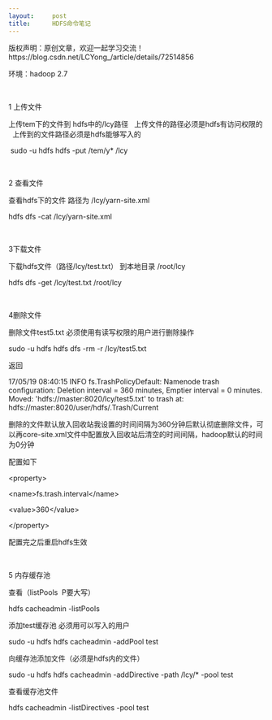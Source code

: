 ```yaml
---
layout:     post
title:      HDFS命令笔记
---
```

<div id="article_content" class="article_content clearfix csdn-tracking-statistics" data-pid="blog" data-mod="popu_307" data-dsm="post">
								<div class="article-copyright">
					版权声明：原创文章，欢迎一起学习交流！					https://blog.csdn.net/LCYong_/article/details/72514856				</div>
								            <link rel="stylesheet" href="https://csdnimg.cn/release/phoenix/template/css/ck_htmledit_views-f76675cdea.css">
						<div class="htmledit_views" id="content_views">
                
<p>环境：hadoop 2.7</p>
<p><br></p>
<p>1 上传文件</p>
<p>上传tem下的文件到 hdfs中的/lcy路径   上传文件的路径必须是hdfs有访问权限的   上传到的文件路径必须是hdfs能够写入的</p>
<p> sudo -u hdfs hdfs -put /tem/y* /lcy</p>
<p><br></p>
<p>2 查看文件</p>
<p>查看hdfs下的文件 路径为 /lcy/yarn-site.xml</p>
<p>hdfs dfs -cat /lcy/yarn-site.xml</p>
<p><br></p>
<p>3下载文件</p>
<p>下载hdfs文件（路径/lcy/test.txt） 到本地目录 /root/lcy</p>
<p>hdfs dfs -get /lcy/test.txt /root/lcy</p>
<p><br></p>
<p>4删除文件</p>
<p>删除文件test5.txt 必须使用有读写权限的用户进行删除操作</p>
<p>sudo -u hdfs hdfs dfs -rm -r /lcy/test5.txt</p>
<p>返回</p>
<p>17/05/19 08:40:15 INFO fs.TrashPolicyDefault: Namenode trash configuration: Deletion interval = 360 minutes, Emptier interval = 0 minutes.<br>
Moved: 'hdfs://master:8020/lcy/test5.txt' to trash at: hdfs://master:8020/user/hdfs/.Trash/Current<br></p>
<p>删除的文件默认放入回收站我设置的时间间隔为360分钟后默认彻底删除文件，可以再core-site.xml文件中配置放入回收站后清空的时间间隔，hadoop默认的时间为0分钟</p>
<p>配置如下</p>
<p>&lt;property&gt;</p>
<p><span></span>&lt;name&gt;fs.trash.interval&lt;/name&gt;</p>
<p><span></span>&lt;value&gt;360&lt;/value&gt;</p>
<p>&lt;/property&gt;</p>
<p>配置完之后重启hdfs生效</p>
<p><br></p>
<p>5 内存缓存池</p>
<p>查看（listPools  P要大写）</p>
<p>hdfs cacheadmin -listPools</p>
<p>添加test缓存池 必须用可以写入的用户</p>
<p>sudo -u hdfs hdfs cacheadmin -addPool test</p>
<p>向缓存池添加文件（必须是hdfs内的文件）</p>
<p>sudo -u hdfs hdfs cacheadmin -addDirective -path /lcy/* -pool test<br></p>
<p>查看缓存池文件</p>
<p>hdfs cacheadmin -listDirectives -pool test<br></p>
<p><br></p>
<p><br></p>
<p><br></p>
            </div>
                </div>